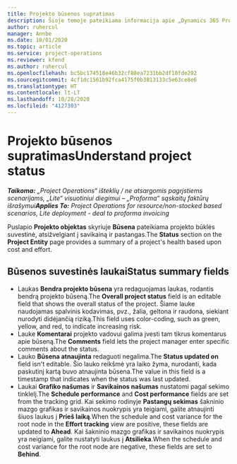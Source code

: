 ```yaml
---
title: Projekto būsenos supratimas
description: Šioje temoje pateikiama informacija apie „Dynamics 365 Project Operations“ projektams priskirtas būsenas.
author: ruhercul
manager: Annbe
ms.date: 10/01/2020
ms.topic: article
ms.service: project-operations
ms.reviewer: kfend
ms.author: ruhercul
ms.openlocfilehash: bc5bc174518e46b32cf88ea7231bb2df10fde292
ms.sourcegitcommit: 4cf1dc1561b92fca4175f0b3813133c5e63ce8e6
ms.translationtype: HT
ms.contentlocale: lt-LT
ms.lasthandoff: 10/28/2020
ms.locfileid: "4127303"
---
```

# <a name="understand-project-status"></a><span data-ttu-id="844db-103">Projekto būsenos supratimas</span><span class="sxs-lookup"><span data-stu-id="844db-103">Understand project status</span></span>

<span data-ttu-id="844db-104">_**Taikoma:** „Project Operations“ išteklių / ne atsargomis pagrįstiems scenarijams, „Lite“ visuotiniui diegimui – „Proforma“ sąskaitų faktūrų išrašymui_</span><span class="sxs-lookup"><span data-stu-id="844db-104">_**Applies To:** Project Operations for resource/non-stocked based scenarios, Lite deployment - deal to proforma invoicing_</span></span>


<span data-ttu-id="844db-105">Puslapio **Projekto objektas** skyriuje **Būsena** pateikiama projekto būklės suvestinė, atsižvelgiant į savikainą ir pastangas.</span><span class="sxs-lookup"><span data-stu-id="844db-105">The **Status** section on the **Project Entity** page provides a summary of a project's health based upon cost and effort.</span></span>


## <a name="status-summary-fields"></a><span data-ttu-id="844db-106">Būsenos suvestinės laukai</span><span class="sxs-lookup"><span data-stu-id="844db-106">Status summary fields</span></span>

- <span data-ttu-id="844db-107">Laukas **Bendra projekto būsena** yra redaguojamas laukas, rodantis bendrą projekto būseną.</span><span class="sxs-lookup"><span data-stu-id="844db-107">The **Overall project status** field is an editable field that shows the overall status of the project.</span></span> <span data-ttu-id="844db-108">Šiame lauke naudojamas spalvinis kodavimas, pvz., žalia, geltona ir raudona, siekiant nurodyti didėjančią riziką.</span><span class="sxs-lookup"><span data-stu-id="844db-108">This field uses color-coding, such as green, yellow, and red, to indicate increasing risk.</span></span> 
- <span data-ttu-id="844db-109">Lauke **Komentarai** projekto vadovui galima įvesti tam tikrus komentarus apie būseną.</span><span class="sxs-lookup"><span data-stu-id="844db-109">The **Comments** field lets the project manager enter specific comments about the status.</span></span> 
- <span data-ttu-id="844db-110">Lauko **Būsena atnaujinta** redaguoti negalima.</span><span class="sxs-lookup"><span data-stu-id="844db-110">The **Status updated on** field isn't editable.</span></span> <span data-ttu-id="844db-111">Šio lauko reikšmė yra laiko žyma, nurodanti, kada paskutinį kartą buvo atnaujinta būsena.</span><span class="sxs-lookup"><span data-stu-id="844db-111">The value in this field is a timestamp that indicates when the status was last updated.</span></span>
- <span data-ttu-id="844db-112">Laukai **Grafiko našumas** ir **Savikainos našumas** nustatomi pagal sekimo tinklelį.</span><span class="sxs-lookup"><span data-stu-id="844db-112">The **Schedule performance** and **Cost performance** fields are set from the tracking grid.</span></span> <span data-ttu-id="844db-113">Kai sekimo rodinyje **Pastangų sekimas** šakninio mazgo grafikas ir savikainos nuokrypis yra teigiami, galite atnaujinti šiuos laukus į **Prieš laiką**.</span><span class="sxs-lookup"><span data-stu-id="844db-113">When the schedule and cost variance for the root node in the **Effort tracking** view are positive, these fields are updated to **Ahead**.</span></span> <span data-ttu-id="844db-114">Kai šakninio mazgo grafikas ir savikainos nuokrypis yra neigiami, galite nustatyti laukus į **Atsilieka**.</span><span class="sxs-lookup"><span data-stu-id="844db-114">When the schedule and cost variance for the root node are negative, these fields are set to **Behind**.</span></span>
